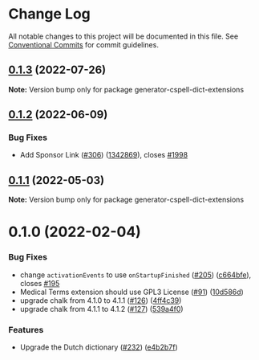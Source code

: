 # Change Log

All notable changes to this project will be documented in this file.
See [Conventional Commits](https://conventionalcommits.org) for commit guidelines.

## [0.1.3](https://github.com/streetsidesoftware/vscode-cspell-dict-extensions/compare/generator-cspell-dict-extensions@0.1.2...generator-cspell-dict-extensions@0.1.3) (2022-07-26)

**Note:** Version bump only for package generator-cspell-dict-extensions





## [0.1.2](https://github.com/streetsidesoftware/vscode-cspell-dict-extensions/compare/generator-cspell-dict-extensions@0.1.1...generator-cspell-dict-extensions@0.1.2) (2022-06-09)


### Bug Fixes

* Add Sponsor Link ([#306](https://github.com/streetsidesoftware/vscode-cspell-dict-extensions/issues/306)) ([1342869](https://github.com/streetsidesoftware/vscode-cspell-dict-extensions/commit/13428699ee20f6b6a597dd2638d5633f2a53c9cf)), closes [#1998](https://github.com/streetsidesoftware/vscode-cspell-dict-extensions/issues/1998)





## [0.1.1](https://github.com/streetsidesoftware/vscode-cspell-dict-extensions/compare/generator-cspell-dict-extensions@0.1.0...generator-cspell-dict-extensions@0.1.1) (2022-05-03)

**Note:** Version bump only for package generator-cspell-dict-extensions





# 0.1.0 (2022-02-04)


### Bug Fixes

* change `activationEvents` to use `onStartupFinished` ([#205](https://github.com/streetsidesoftware/vscode-cspell-dict-extensions/issues/205)) ([c664bfe](https://github.com/streetsidesoftware/vscode-cspell-dict-extensions/commit/c664bfe88497c9eaf82aa5549734d99db9194001)), closes [#195](https://github.com/streetsidesoftware/vscode-cspell-dict-extensions/issues/195)
* Medical Terms extension should use GPL3 License ([#91](https://github.com/streetsidesoftware/vscode-cspell-dict-extensions/issues/91)) ([10d586d](https://github.com/streetsidesoftware/vscode-cspell-dict-extensions/commit/10d586dfc735a7f6aa87c6dbf7e3e597d612d357))
* upgrade chalk from 4.1.0 to 4.1.1 ([#126](https://github.com/streetsidesoftware/vscode-cspell-dict-extensions/issues/126)) ([4ff4c39](https://github.com/streetsidesoftware/vscode-cspell-dict-extensions/commit/4ff4c3937cf50f7a01016e59a64be998e39dce1e))
* upgrade chalk from 4.1.1 to 4.1.2 ([#127](https://github.com/streetsidesoftware/vscode-cspell-dict-extensions/issues/127)) ([539a4f0](https://github.com/streetsidesoftware/vscode-cspell-dict-extensions/commit/539a4f03e8335412ba713992f112659da607eb61))


### Features

* Upgrade the Dutch dictionary ([#232](https://github.com/streetsidesoftware/vscode-cspell-dict-extensions/issues/232)) ([e4b2b7f](https://github.com/streetsidesoftware/vscode-cspell-dict-extensions/commit/e4b2b7f482d0c06a2ba11abf1b1be72879bb636e))
